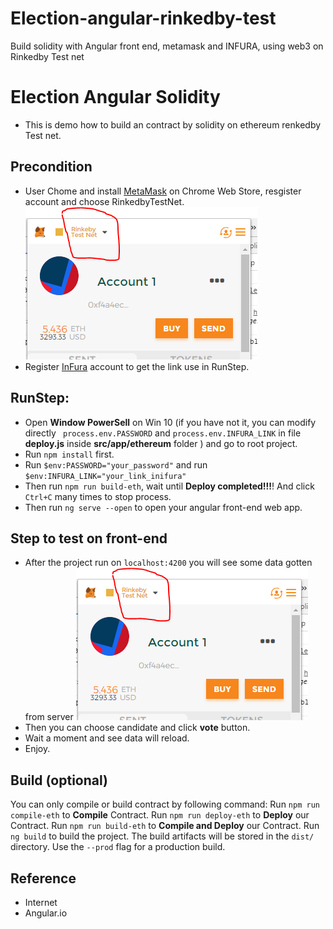 # Election-angular-rinkedby-test
Build solidity with Angular front end, metamask and INFURA, using web3 on Rinkedby Test net

# Election Angular Solidity
- This is demo how to build an contract by solidity on ethereum renkedby Test net.

## Precondition
- User Chome and install [MetaMask](https://metamask.io/) on Chrome Web Store, resgister account and choose RinkedbyTestNet. 
![alt text](images/metamask.PNG)
- Register [InFura](http://infura.io/) account to get the link use in RunStep.

## RunStep:
- Open **Window PowerSell** on Win 10 (if you have not it, you can modify directly ` process.env.PASSWORD` and `process.env.INFURA_LINK` in file **deploy.js** inside **src/app/ethereum** folder ) and go to root project.
- Run `npm install` first.
- Run `$env:PASSWORD="your_password"` and run `$env:INFURA_LINK="your_link_inifura"`
- Then run `npm run build-eth`, wait until **Deploy completed!!!**! And click `Ctrl+C` many times to stop process.
- Then run `ng serve --open` to open your angular front-end web app.

## Step to test on front-end
- After the project run on `localhost:4200` you will see some data gotten from server 
![alt text](images/metamask.PNG)
- Then you can choose candidate and click **vote** button.
- Wait a moment and see data will reload.
- Enjoy.

## Build (optional)
You can only compile or build contract by following command:
Run `npm run compile-eth` to **Compile** Contract.
Run `npm run deploy-eth` to **Deploy** our Contract.
Run `npm run build-eth` to **Compile and Deploy** our Contract.
Run `ng build` to build the project. The build artifacts will be stored in the `dist/` directory. Use the `--prod` flag for a production build.

## Reference
- Internet
- Angular.io
